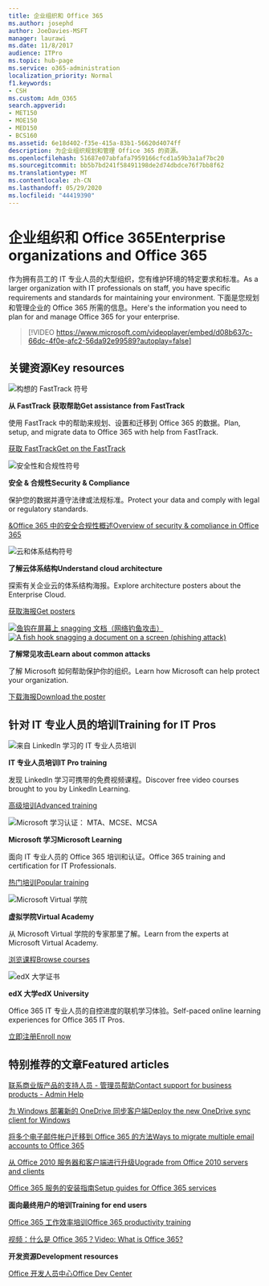```yaml
---
title: 企业组织和 Office 365
ms.author: josephd
author: JoeDavies-MSFT
manager: laurawi
ms.date: 11/8/2017
audience: ITPro
ms.topic: hub-page
ms.service: o365-administration
localization_priority: Normal
f1.keywords:
- CSH
ms.custom: Adm_O365
search.appverid:
- MET150
- MOE150
- MED150
- BCS160
ms.assetid: 6e18d402-f35e-415a-83b1-56620d4074ff
description: 为企业组织规划和管理 Office 365 的资源。
ms.openlocfilehash: 51687e07abfafa7959166cfcd1a59b3a1af7bc20
ms.sourcegitcommit: bb5b7bd241f58491198de2d74dbdce76f7bb8f62
ms.translationtype: MT
ms.contentlocale: zh-CN
ms.lasthandoff: 05/29/2020
ms.locfileid: "44419390"
---
```

# <a name="enterprise-organizations-and-office-365"></a><span data-ttu-id="f9d9b-103">企业组织和 Office 365</span><span class="sxs-lookup"><span data-stu-id="f9d9b-103">Enterprise organizations and Office 365</span></span>

<span data-ttu-id="f9d9b-104">作为拥有员工的 IT 专业人员的大型组织，您有维护环境的特定要求和标准。</span><span class="sxs-lookup"><span data-stu-id="f9d9b-104">As a larger organization with IT professionals on staff, you have specific requirements and standards for maintaining your environment.</span></span> <span data-ttu-id="f9d9b-105">下面是您规划和管理企业的 Office 365 所需的信息。</span><span class="sxs-lookup"><span data-stu-id="f9d9b-105">Here's the information you need to plan for and manage Office 365 for your enterprise.</span></span>
  

> [!VIDEO https://www.microsoft.com/videoplayer/embed/d08b637c-66dc-4f0e-afc2-56da92e99589?autoplay=false]
  
## <a name="key-resources"></a><span data-ttu-id="f9d9b-106">关键资源</span><span class="sxs-lookup"><span data-stu-id="f9d9b-106">Key resources</span></span>

![构想的 FastTrack 符号](media/263443cf-d8bd-460b-ac46-a08323551f3f.png)
  
 <span data-ttu-id="f9d9b-108">**从 FastTrack 获取帮助**</span><span class="sxs-lookup"><span data-stu-id="f9d9b-108">**Get assistance from FastTrack**</span></span>
  
<span data-ttu-id="f9d9b-109">使用 FastTrack 中的帮助来规划、设置和迁移到 Office 365 的数据。</span><span class="sxs-lookup"><span data-stu-id="f9d9b-109">Plan, setup, and migrate data to Office 365 with help from FastTrack.</span></span>
  
[<span data-ttu-id="f9d9b-110">获取 FastTrack</span><span class="sxs-lookup"><span data-stu-id="f9d9b-110">Get on the FastTrack</span></span>](https://go.microsoft.com/fwlink/?linkid=238431)
  
![安全性和合规性符号](media/f96c2cdf-d151-4f44-bb11-20bb7f366a21.png)
  
 <span data-ttu-id="f9d9b-112">**安全 &amp; 合规性**</span><span class="sxs-lookup"><span data-stu-id="f9d9b-112">**Security &amp; Compliance**</span></span>
  
<span data-ttu-id="f9d9b-113">保护您的数据并遵守法律或法规标准。</span><span class="sxs-lookup"><span data-stu-id="f9d9b-113">Protect your data and comply with legal or regulatory standards.</span></span>
  
[<span data-ttu-id="f9d9b-114">&amp;Office 365 中的安全合规性概述</span><span class="sxs-lookup"><span data-stu-id="f9d9b-114">Overview of security &amp; compliance in Office 365</span></span>](https://support.office.com/article/dcb83b2c-ac66-4ced-925d-50eb9698a0b2)
  
![云和体系结构符号](media/2850ac8d-4c99-4825-869e-83724c4ef54e.png)
  
 <span data-ttu-id="f9d9b-116">**了解云体系结构**</span><span class="sxs-lookup"><span data-stu-id="f9d9b-116">**Understand cloud architecture**</span></span>
  
<span data-ttu-id="f9d9b-117">探索有关企业云的体系结构海报。</span><span class="sxs-lookup"><span data-stu-id="f9d9b-117">Explore architecture posters about the Enterprise Cloud.</span></span>
  
[<span data-ttu-id="f9d9b-118">获取海报</span><span class="sxs-lookup"><span data-stu-id="f9d9b-118">Get posters</span></span>](https://aka.ms/cloudarch)
  
<span data-ttu-id="f9d9b-119">[![鱼钩在屏幕上 snagging 文档（网络钓鱼攻击）](media/dc32a996-623a-400c-9b7a-ed1b89a56948.png)](https://aka.ms/commonattacks)</span><span class="sxs-lookup"><span data-stu-id="f9d9b-119">[![A fish hook snagging a document on a screen (phishing attack)](media/dc32a996-623a-400c-9b7a-ed1b89a56948.png)](https://aka.ms/commonattacks)</span></span>
  
 <span data-ttu-id="f9d9b-120">**了解常见攻击**</span><span class="sxs-lookup"><span data-stu-id="f9d9b-120">**Learn about common attacks**</span></span>
  
<span data-ttu-id="f9d9b-121">了解 Microsoft 如何帮助保护你的组织。</span><span class="sxs-lookup"><span data-stu-id="f9d9b-121">Learn how Microsoft can help protect your organization.</span></span>
  
[<span data-ttu-id="f9d9b-122">下载海报</span><span class="sxs-lookup"><span data-stu-id="f9d9b-122">Download the poster</span></span>](https://aka.ms/commonattacks)
  
## <a name="training-for-it-pros"></a><span data-ttu-id="f9d9b-123">针对 IT 专业人员的培训</span><span class="sxs-lookup"><span data-stu-id="f9d9b-123">Training for IT Pros</span></span>

![来自 LinkedIn 学习的 IT 专业人员培训](media/b951eac7-9d99-42b5-86a3-3058a6445077.png)
  
 <span data-ttu-id="f9d9b-125">**IT 专业人员培训**</span><span class="sxs-lookup"><span data-stu-id="f9d9b-125">**IT Pro training**</span></span>
  
<span data-ttu-id="f9d9b-126">发现 LinkedIn 学习可携带的免费视频课程。</span><span class="sxs-lookup"><span data-stu-id="f9d9b-126">Discover free video courses brought to you by LinkedIn Learning.</span></span>
  
[<span data-ttu-id="f9d9b-127">高级培训</span><span class="sxs-lookup"><span data-stu-id="f9d9b-127">Advanced training</span></span>](https://support.office.com/article/68cc9b95-0bdc-491e-a81f-ee70b3ec63c5.aspx)
  
![Microsoft 学习认证： MTA、MCSE、MCSA](media/8eab3b6a-5aff-423c-9c57-fd078fdebca8.png)
  
 <span data-ttu-id="f9d9b-129">**Microsoft 学习**</span><span class="sxs-lookup"><span data-stu-id="f9d9b-129">**Microsoft Learning**</span></span>
  
<span data-ttu-id="f9d9b-130">面向 IT 专业人员的 Office 365 培训和认证。</span><span class="sxs-lookup"><span data-stu-id="f9d9b-130">Office 365 training and certification for IT Professionals.</span></span>
  
[<span data-ttu-id="f9d9b-131">热门培训</span><span class="sxs-lookup"><span data-stu-id="f9d9b-131">Popular training</span></span>](https://go.microsoft.com/fwlink/?linkid=826247)
  
![Microsoft Virtual 学院](media/1bced083-acd6-4705-9f22-22009166a5d7.png)
  
 <span data-ttu-id="f9d9b-133">**虚拟学院**</span><span class="sxs-lookup"><span data-stu-id="f9d9b-133">**Virtual Academy**</span></span>
  
<span data-ttu-id="f9d9b-134">从 Microsoft Virtual 学院的专家那里了解。</span><span class="sxs-lookup"><span data-stu-id="f9d9b-134">Learn from the experts at Microsoft Virtual Academy.</span></span>
  
[<span data-ttu-id="f9d9b-135">浏览课程</span><span class="sxs-lookup"><span data-stu-id="f9d9b-135">Browse courses</span></span>](https://go.microsoft.com/fwlink/?linkid=826248)
  
![edX 大学证书](media/c52ff863-94fa-4d6e-b91f-f9057956a7b0.png)
  
 <span data-ttu-id="f9d9b-137">**edX 大学**</span><span class="sxs-lookup"><span data-stu-id="f9d9b-137">**edX University**</span></span>
  
<span data-ttu-id="f9d9b-138">Office 365 IT 专业人员的自控进度的联机学习体验。</span><span class="sxs-lookup"><span data-stu-id="f9d9b-138">Self-paced online learning experiences for Office 365 IT Pros.</span></span>
  
[<span data-ttu-id="f9d9b-139">立即注册</span><span class="sxs-lookup"><span data-stu-id="f9d9b-139">Enroll now</span></span>](https://go.microsoft.com/fwlink/?linkid=852994)
  
## <a name="featured-articles"></a><span data-ttu-id="f9d9b-140">特别推荐的文章</span><span class="sxs-lookup"><span data-stu-id="f9d9b-140">Featured articles</span></span>

[<span data-ttu-id="f9d9b-141">联系商业版产品的支持人员 - 管理员帮助</span><span class="sxs-lookup"><span data-stu-id="f9d9b-141">Contact support for business products - Admin Help</span></span>](https://support.office.com/article/32a17ca7-6fa0-4870-8a8d-e25ba4ccfd4b)
  
[<span data-ttu-id="f9d9b-142">为 Windows 部署新的 OneDrive 同步客户端</span><span class="sxs-lookup"><span data-stu-id="f9d9b-142">Deploy the new OneDrive sync client for Windows</span></span>](https://support.office.com/article/3f3a511c-30c6-404a-98bf-76f95c519668)
  
[<span data-ttu-id="f9d9b-143">将多个电子邮件帐户迁移到 Office 365 的方法</span><span class="sxs-lookup"><span data-stu-id="f9d9b-143">Ways to migrate multiple email accounts to Office 365</span></span>](https://support.office.com/article/0a4913fe-60fb-498f-9155-a86516418842)
  
[<span data-ttu-id="f9d9b-144">从 Office 2010 服务器和客户端进行升级</span><span class="sxs-lookup"><span data-stu-id="f9d9b-144">Upgrade from Office 2010 servers and clients</span></span>](upgrade-from-office-2010-servers-and-products.md)
  
[<span data-ttu-id="f9d9b-145">Office 365 服务的安装指南</span><span class="sxs-lookup"><span data-stu-id="f9d9b-145">Setup guides for Office 365 services</span></span>](setup-guides-for-office-365.md)
  
 <span data-ttu-id="f9d9b-146">**面向最终用户的培训**</span><span class="sxs-lookup"><span data-stu-id="f9d9b-146">**Training for end users**</span></span>
  
[<span data-ttu-id="f9d9b-147">Office 365 工作效率培训</span><span class="sxs-lookup"><span data-stu-id="f9d9b-147">Office 365 productivity training</span></span>](https://support.office.com/article/af07cb6b-980d-4f33-8599-322582767408)
  
[<span data-ttu-id="f9d9b-148">视频：什么是 Office 365？</span><span class="sxs-lookup"><span data-stu-id="f9d9b-148">Video: What is Office 365?</span></span>](https://support.office.com/article/847caf12-2589-452c-8aca-1c009797678b)
  
 <span data-ttu-id="f9d9b-149">**开发资源**</span><span class="sxs-lookup"><span data-stu-id="f9d9b-149">**Development resources**</span></span>
  
[<span data-ttu-id="f9d9b-150">Office 开发人员中心</span><span class="sxs-lookup"><span data-stu-id="f9d9b-150">Office Dev Center</span></span>](https://go.microsoft.com/fwlink/?linkid=615418)
  

